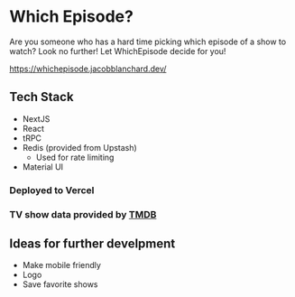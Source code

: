# Which Episode?

Are you someone who has a hard time picking which episode of a show to watch? Look no further! Let WhichEpisode decide for you!

https://whichepisode.jacobblanchard.dev/

## Tech Stack

- NextJS
- React
- tRPC
- Redis (provided from Upstash)
    - Used for rate limiting
- Material UI

### Deployed to Vercel
### TV show data provided by [TMDB](https://www.themoviedb.org)

## Ideas for further develpment
- Make mobile friendly
- Logo
- Save favorite shows